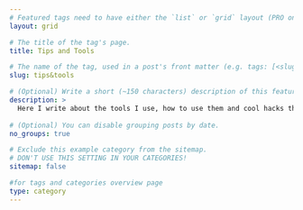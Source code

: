 ```yaml
---
# Featured tags need to have either the `list` or `grid` layout (PRO only).
layout: grid

# The title of the tag's page.
title: Tips and Tools

# The name of the tag, used in a post's front matter (e.g. tags: [<slug>]).
slug: tips&tools

# (Optional) Write a short (~150 characters) description of this featured tag.
description: >
  Here I write about the tools I use, how to use them and cool hacks that I find worth sharing.
  
# (Optional) You can disable grouping posts by date.
no_groups: true

# Exclude this example category from the sitemap.
# DON'T USE THIS SETTING IN YOUR CATEGORIES!
sitemap: false

#for tags and categories overview page
type: category
---
```


